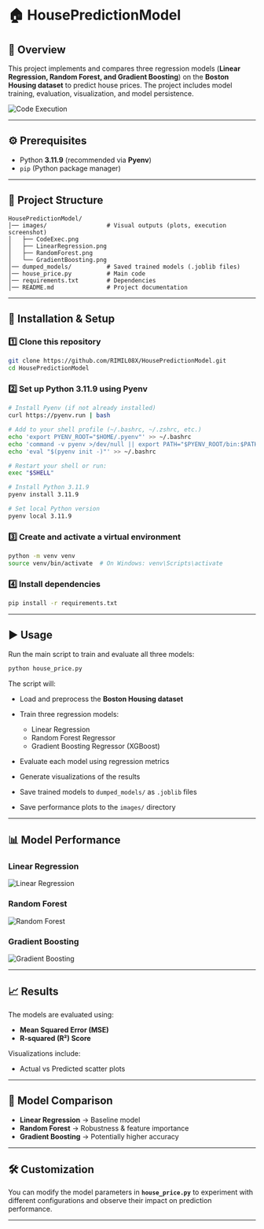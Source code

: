 # 🏠 HousePredictionModel

## 📌 Overview

This project implements and compares three regression models (**Linear Regression, Random Forest, and Gradient Boosting**) on the **Boston Housing dataset** to predict house prices. The project includes model training, evaluation, visualization, and model persistence.

![Code Execution](House_price_prediction_model/images/CodeExec.png)

---

## ⚙️ Prerequisites

* Python **3.11.9** (recommended via **Pyenv**)
* `pip` (Python package manager)

---

## 📂 Project Structure

```
HousePredictionModel/
│── images/                 # Visual outputs (plots, execution screenshot)
│   ├── CodeExec.png
│   ├── LinearRegression.png
│   ├── RandomForest.png
│   └── GradientBoosting.png
│── dumped_models/          # Saved trained models (.joblib files)
│── house_price.py          # Main code
│── requirements.txt        # Dependencies
│── README.md               # Project documentation
```

---

## 🚀 Installation & Setup

### 1️⃣ Clone this repository

```bash
git clone https://github.com/RIMIL08X/HousePredictionModel.git
cd HousePredictionModel
```

### 2️⃣ Set up Python 3.11.9 using Pyenv

```bash
# Install Pyenv (if not already installed)
curl https://pyenv.run | bash

# Add to your shell profile (~/.bashrc, ~/.zshrc, etc.)
echo 'export PYENV_ROOT="$HOME/.pyenv"' >> ~/.bashrc
echo 'command -v pyenv >/dev/null || export PATH="$PYENV_ROOT/bin:$PATH"' >> ~/.bashrc
echo 'eval "$(pyenv init -)"' >> ~/.bashrc

# Restart your shell or run:
exec "$SHELL"

# Install Python 3.11.9
pyenv install 3.11.9

# Set local Python version
pyenv local 3.11.9
```

### 3️⃣ Create and activate a virtual environment

```bash
python -m venv venv
source venv/bin/activate  # On Windows: venv\Scripts\activate
```

### 4️⃣ Install dependencies

```bash
pip install -r requirements.txt
```

---

## ▶️ Usage

Run the main script to train and evaluate all three models:

```bash
python house_price.py
```

The script will:

* Load and preprocess the **Boston Housing dataset**
* Train three regression models:

  * Linear Regression
  * Random Forest Regressor
  * Gradient Boosting Regressor (XGBoost)
* Evaluate each model using regression metrics
* Generate visualizations of the results
* Save trained models to `dumped_models/` as `.joblib` files
* Save performance plots to the `images/` directory

---

## 📊 Model Performance

### Linear Regression

![Linear Regression](House_price_prediction_model/images/LinearRegression.png)

### Random Forest

![Random Forest](House_price_prediction_model/images/RandomForest.png)

### Gradient Boosting

![Gradient Boosting](House_price_prediction_model/images/GradientBoosting.png)

---

## 📈 Results

The models are evaluated using:

* **Mean Squared Error (MSE)**
* **R-squared (R²) Score**

Visualizations include:

* Actual vs Predicted scatter plots

---

## 🔎 Model Comparison

* **Linear Regression** → Baseline model
* **Random Forest** → Robustness & feature importance
* **Gradient Boosting** → Potentially higher accuracy

---

## 🛠️ Customization

You can modify the model parameters in **`house_price.py`** to experiment with different configurations and observe their impact on prediction performance.

---

